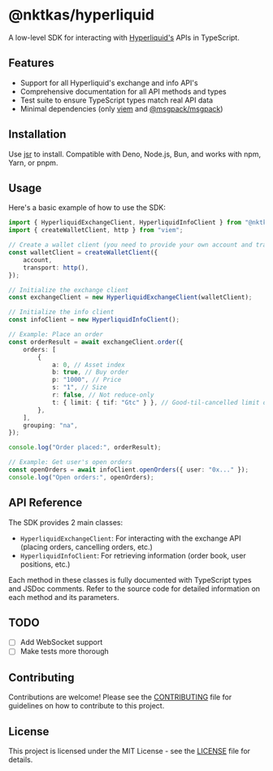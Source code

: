 # @nktkas/hyperliquid

A low-level SDK for interacting with [Hyperliquid's](https://hyperliquid.xyz/) APIs in TypeScript.

## Features

- Support for all Hyperliquid's exchange and info API's
- Comprehensive documentation for all API methods and types
- Test suite to ensure TypeScript types match real API data
- Minimal dependencies (only [viem](https://viem.sh/) and [@msgpack/msgpack](https://github.com/msgpack/msgpack-javascript))

## Installation

Use [jsr](https://jsr.io/@nktkas/hyperliquid) to install. Compatible with Deno, Node.js, Bun, and works with npm, Yarn, or pnpm.

## Usage

Here's a basic example of how to use the SDK:

```typescript
import { HyperliquidExchangeClient, HyperliquidInfoClient } from "@nktkas/hyperliquid";
import { createWalletClient, http } from "viem";

// Create a wallet client (you need to provide your own account and transport)
const walletClient = createWalletClient({
    account,
    transport: http(),
});

// Initialize the exchange client
const exchangeClient = new HyperliquidExchangeClient(walletClient);

// Initialize the info client
const infoClient = new HyperliquidInfoClient();

// Example: Place an order
const orderResult = await exchangeClient.order({
    orders: [
        {
            a: 0, // Asset index
            b: true, // Buy order
            p: "1000", // Price
            s: "1", // Size
            r: false, // Not reduce-only
            t: { limit: { tif: "Gtc" } }, // Good-til-cancelled limit order
        },
    ],
    grouping: "na",
});

console.log("Order placed:", orderResult);

// Example: Get user's open orders
const openOrders = await infoClient.openOrders({ user: "0x..." });
console.log("Open orders:", openOrders);
```

## API Reference

The SDK provides 2 main classes:

- `HyperliquidExchangeClient`: For interacting with the exchange API (placing orders, cancelling orders, etc.)
- `HyperliquidInfoClient`: For retrieving information (order book, user positions, etc.)

Each method in these classes is fully documented with TypeScript types and JSDoc comments. Refer to the source code for detailed
information on each method and its parameters.

## TODO

- [ ] Add WebSocket support
- [ ] Make tests more thorough

## Contributing

Contributions are welcome! Please see the [CONTRIBUTING](./CONTRIBUTING.md) file for guidelines on how to contribute to this
project.

## License

This project is licensed under the MIT License - see the [LICENSE](./LICENSE) file for details.
